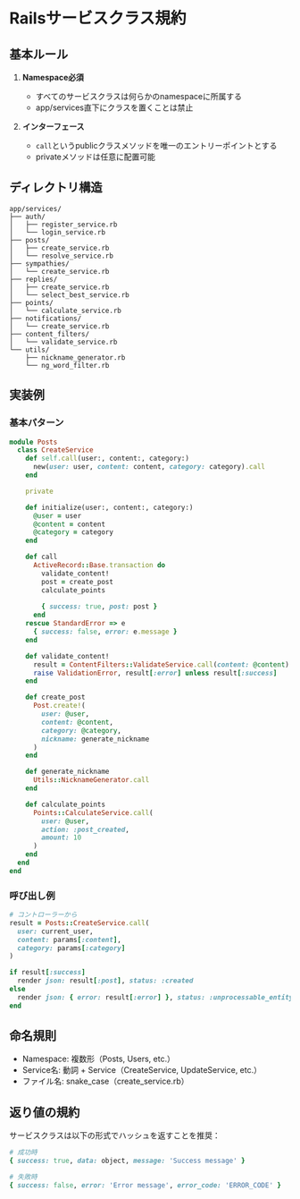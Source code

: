 # Railsサービスクラス規約

## 基本ルール

1. **Namespace必須**
   - すべてのサービスクラスは何らかのnamespaceに所属する
   - app/services直下にクラスを置くことは禁止

2. **インターフェース**
   - `call`というpublicクラスメソッドを唯一のエントリーポイントとする
   - privateメソッドは任意に配置可能

## ディレクトリ構造

```
app/services/
├── auth/
│   ├── register_service.rb
│   └── login_service.rb
├── posts/
│   ├── create_service.rb
│   └── resolve_service.rb
├── sympathies/
│   └── create_service.rb
├── replies/
│   ├── create_service.rb
│   └── select_best_service.rb
├── points/
│   └── calculate_service.rb
├── notifications/
│   └── create_service.rb
├── content_filters/
│   └── validate_service.rb
└── utils/
    ├── nickname_generator.rb
    └── ng_word_filter.rb
```

## 実装例

### 基本パターン

```ruby
module Posts
  class CreateService
    def self.call(user:, content:, category:)
      new(user: user, content: content, category: category).call
    end

    private

    def initialize(user:, content:, category:)
      @user = user
      @content = content
      @category = category
    end

    def call
      ActiveRecord::Base.transaction do
        validate_content!
        post = create_post
        calculate_points
        
        { success: true, post: post }
      end
    rescue StandardError => e
      { success: false, error: e.message }
    end

    def validate_content!
      result = ContentFilters::ValidateService.call(content: @content)
      raise ValidationError, result[:error] unless result[:success]
    end

    def create_post
      Post.create!(
        user: @user,
        content: @content,
        category: @category,
        nickname: generate_nickname
      )
    end

    def generate_nickname
      Utils::NicknameGenerator.call
    end

    def calculate_points
      Points::CalculateService.call(
        user: @user,
        action: :post_created,
        amount: 10
      )
    end
  end
end
```

### 呼び出し例

```ruby
# コントローラーから
result = Posts::CreateService.call(
  user: current_user,
  content: params[:content],
  category: params[:category]
)

if result[:success]
  render json: result[:post], status: :created
else
  render json: { error: result[:error] }, status: :unprocessable_entity
end
```

## 命名規則

- Namespace: 複数形（Posts, Users, etc.）
- Service名: 動詞 + Service（CreateService, UpdateService, etc.）
- ファイル名: snake_case（create_service.rb）

## 返り値の規約

サービスクラスは以下の形式でハッシュを返すことを推奨：

```ruby
# 成功時
{ success: true, data: object, message: 'Success message' }

# 失敗時
{ success: false, error: 'Error message', error_code: 'ERROR_CODE' }
```